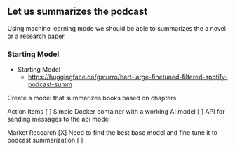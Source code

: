 ## Let us summarizes the podcast

Using machine learning mode we should be able to summarizes the a novel or a research paper. 


### Starting Model
- Starting Model
  - https://huggingface.co/gmurro/bart-large-finetuned-filtered-spotify-podcast-summ


Create a model that summarizes books based on chapters

Action Items
[ ] Simple Docker container with a working AI model
[ ] API for sending messages to the api model


Market Research
[X] Need to find the best base model and fine tune it to podcast summarization
[ ]  
